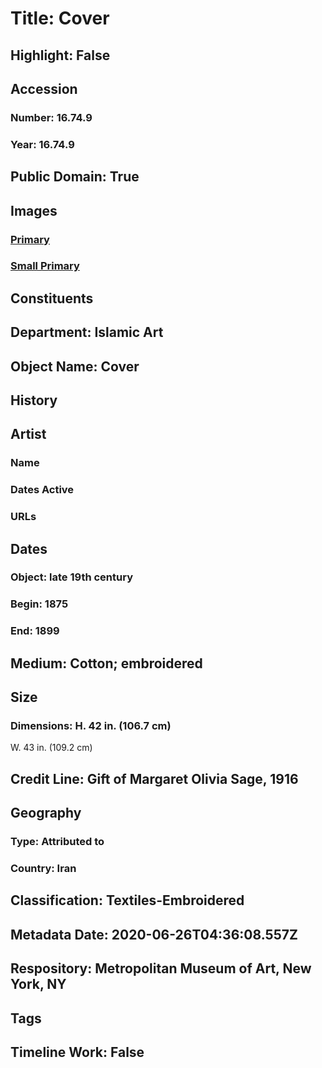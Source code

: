# Title: Cover
## Highlight: False
## Accession
### Number: 16.74.9
### Year: 16.74.9
## Public Domain: True
## Images
### [Primary](https://images.metmuseum.org/CRDImages/is/original/34056.jpg)
### [Small Primary](https://images.metmuseum.org/CRDImages/is/web-large/34056.jpg)
## Constituents
## Department: Islamic Art
## Object Name: Cover
## History
## Artist
### Name
### Dates Active
### URLs
## Dates
### Object: late 19th century
### Begin: 1875
### End: 1899
## Medium: Cotton; embroidered
## Size
### Dimensions: H. 42 in. (106.7 cm)
W. 43 in. (109.2 cm)
## Credit Line: Gift of Margaret Olivia Sage, 1916
## Geography
### Type: Attributed to
### Country: Iran
## Classification: Textiles-Embroidered
## Metadata Date: 2020-06-26T04:36:08.557Z
## Respository: Metropolitan Museum of Art, New York, NY
## Tags
## Timeline Work: False